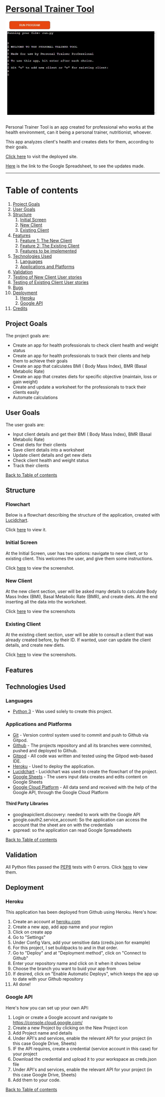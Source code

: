 # [Personal Trainer Tool](https://personal-trainer-tool.herokuapp.com/)

 ![](/docs/images/project-img.JPG)

 Personal Trainer Tool is an app created for professional who works at the health environment, can it being a personal trainer, nutritionist, whoever. 

 This app analyzes client's health and creates diets for them, according to their goals.
 
 [Click here](https://personal-trainer-tool.herokuapp.com/) to visit the deployed site.

 [Here](https://docs.google.com/spreadsheets/d/1xkOIW6pDstDv1EDaznGfMbKba8Nzhc8cX9CcQQYTlNw/edit?usp=sharing) is the link to the Google Spreadsheet, to see the updates made.

---

# Table of contents
1. [Project Goals](#project-goals)
2. [User Goals](#user-goals)
3. [Structure](#structure)
    1. [Initial Screen](#inital-screen)
    2. [New Client](#new-client)
    3. [Existing Client](#existing-client)
4. [Features](#features)
    1. [Feature 1: The New Client](#feature-1-new-client)
    2. [Feature 2: The Existing Client](#feature-2-existing-client)
    3. [Features to be implemented](#features-to-be-implemented)
5. [Technologies Used](#technologies-used)
    1. [Languages](#languages)
    2. [Applications and Platforms](#applications-and-platforms)       
6. [Validation](#validation)
7. [Testing of New Client User stories](#testing-of-new-client-user-stories)
8. [Testing of Existing Client User stories](#testing-of-existing-client-user-stories)
9. [Bugs](#bugs)
10. [Deployment](#deployment)
    1. [Heroku](#heroku)
    2. [Google API](#google-api)
11. [Credits](#credits)

## Project Goals
 The project goals are:
  - Create an app for health professionals to check client health and weight status
  - Create an app for health professionals to track their clients and help them to achieve their goals
  - Create an app that calculates BMI ( Body Mass Index), BMR (Basal Metabolic Rate)
  - Create an app that creates diets for specific objective (maintain, loss or gain weight)
  - Create and update a worksheet for the professionals to track their clients easily
  - Automate calculations

## User Goals
 The user goals are:
  - Input client details and get their BMI ( Body Mass Index), BMR (Basal Metabolic Rate)
  - Creat diets for their clients 
  - Save client details into a worksheet
  - Update client details and get new diets
  - Check client health and weight status
  - Track their clients
 
 [Back to Table of contents](#table-of-contents)

## Structure
 ### Flowchart
 Below is a flowchart describing the structure of the application, created with [Lucidchart](https://lucid.co/product/lucidchart).

 Click [here](https://github.com/arthurvguide/personal-trainer-tool/blob/main/docs/images/flowchart.png) to view it.
 
 ### Initial Screen 
  At the Initial Screen, user has two options: navigate to new client, or to existing client. This welcomes the user, and give them some instructions.

  Click [here](https://github.com/arthurvguide/personal-trainer-tool/blob/main/docs/images/project-img.JPG) to view the screenshot.

 ### New Client 
  At the new client section, user will be asked many details to calculate Body Mass Index (BMI), Basal Metabolic Rate (BMR), and create diets. At the end inserting all the data into the worksheet.

  Click [here](https://github.com/arthurvguide/personal-trainer-tool/tree/main/docs/images/new-client) to view the screenshots

 ### Existing Client 
  At the existing client section, user will be able to consult a client that was already created before, by their ID. If wanted, user can update the client details, and create new diets.

  Click [here](https://github.com/arthurvguide/personal-trainer-tool/tree/main/docs/images/existing-client) to view the screenshots.

## Features
 
## Technologies Used

### Languages
 - [Python 3](https://www.python.org/) - Was used solely to create this project.
### Applications and Platforms
 - [Git](https://git-scm.com/) - Version control system used to commit and push to Github via Gitpod.
 - [Github](https://github.com/) - The projects repository and all its branches were commited, pushed and deployed to Github.
 - [Gitpod](https://gitpod.com/) - All code was written and tested using the Gitpod web-based IDE.
 - [Heroku](https://www.heroku.com) - Used to deploy the application.
 - [Lucidchart](https://lucid.co/product/lucidchart) - Lucidchart was used to create the flowchart of the project.
 - [Google Sheets](https://calendar.google.com/) - The users input data creates and edits content on Google Sheets
 - [Google Cloud Platform](https://console.cloud.google.com/) - All data send and received with the help of the Google API, through the Google Cloud Platform

#### Third Party Libraries
- googleapiclient.discovery: needed to work with the Google API
- google.oauth2.service_account: So the application can access the account that the sheet are on with the credentials
- gspread: so the application can read Google Spreadsheets

[Back to Table of contents](#table-of-contents)

## Validation
 All Python files passed the [PEP8](http://pep8online.com/) tests with 0 errors.
 Click [here](https://github.com/arthurvguide/personal-trainer-tool/blob/main/docs/images/pep8-run-py.JPG) to view them.


## Deployment
 ### Heroku
 This application has been deployed from Github using Heroku. Here's how:
 1. Create an account at [heroku.com](https://.heroku.com/)
 2. Create a new app, add app name and your region
 3. Click on create app
 4. Go to "Settings"
 5. Under Config Vars, add your sensitive data (creds.json for example)
 6. For this project, I set buildpacks to <Python> and <NodeJS> in that order.
 7. Go to "Deploy" and at "Deployment method", click on "Connect to Github"
 8. Enter your repository name and click on it when it shows below
 9. Choose the branch you want to buid your app from
 10. If desired, click on "Enable Automatic Deploys", which keeps the app up to date with your Github repository
 11. All done!

 ### Google API
 Here's how you can set up your own API:
 1. Login or create a Google account and navigate to https://console.cloud.google.com/
 2. Create a new Project by clicking on the New Project icon
 3. Add Project name and details
 4. Under API's and services, enable the relevant API for your project (in this case Google Drive, Sheets)
 5. IF the API requires, create a credential (service account in this case) for your project
 6. Download the credential and upload it to your workspace as creds.json file
 7. Under API's and services, enable the relevant API for your project (in this case Google Drive, Sheets)
 8. Add them to your code.

 [Back to Table of contents](#table-of-contents)

